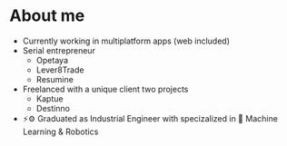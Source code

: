 # About me

- Currently working in multiplatform apps (web included)
- Serial entrepreneur
  - Opetaya
  - Lever8Trade
  - Resumine
- Freelanced with a unique client two projects
  - Kaptue
  - Destinno
- ⚡️⚙️ Graduated as Industrial Engineer with specizalized in 🤖 Machine Learning & Robotics
